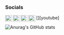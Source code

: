 ### Socials
[<img align="left" alt="https://www.youtube.com/user/TeoTechnicTaken" width="22px" src="https://cdn.jsdelivr.net/npm/simple-icons@3.13.0/icons/youtube.svg" />][youtube]
[<img align="left" alt="Luis Mangubat | LinkedIn" width="22px" src="https://cdn.jsdelivr.net/npm/simple-icons@v3/icons/linkedin.svg" />][linkedin]
[<img align="left" alt="Luis Mangubat | Instagram" width="22px" src="https://cdn.jsdelivr.net/npm/simple-icons@v3/icons/kaggle.svg" />][instagram]
[<img align="left" alt="Luis Mangubat | Instagram" width="22px" src="https://cdn.jsdelivr.net/npm/simple-icons@v3/icons/instagram.svg" />][instagram]
<br />

[website]: https://luismangubat.com
[instagram]: https://instagram.com/thepipedream_
[linkedin]: https://linkedin.com/in/joseluismangubat
[Kaggle]: https://www.kaggle.com/luismangubat

![Anurag's GitHub stats](https://github-readme-stats.vercel.app/api?username=teoilie&show_icons=true&theme=dracula)
